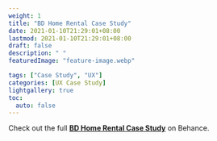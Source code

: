 ```yaml
---
weight: 1
title: "BD Home Rental Case Study"
date: 2021-01-10T21:29:01+08:00
lastmod: 2021-01-10T21:29:01+08:00
draft: false
description: " "
featuredImage: "feature-image.webp"

tags: ["Case Study", "UX"]
categories: [UX Case Study]
lightgallery: true
toc:
  auto: false
---
```

Check out the full **[BD Home Rental Case Study](https://www.behance.net/gallery/111050367/Ui-Ux-Case-study-%28BD-Home-Rental%29)** on Behance. 

